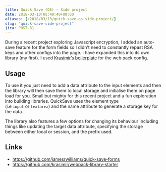 ```yaml
---
title: Quick Save (QS) – Side project
date: 2018-03-13T08:40:40+00:00
aliases: [/2018/03/13/quick-save-qs-side-project/]
slug: "quick-save-side-project"
jira: POST-31
---
```


During a recent project exploring Javascript encryption, I added an auto-save feature for the form fields so I didn&#8217;t need to constantly repast RSA keys and other configs into the page. I have expanded this into its own library (my first). I used [Krasimir&#8217;s boilerplate][1] for the web pack config.

## Usage

To use it you just need to add a data attribute to the input elements and then the library will then save them to local storage and initialise them on page load for you. Small but mighty for this recent project and a fun exploration into building libraries. QuickSave uses the element type (i.e `input` or `textarea`) and the name attribute to generate a storage key for the data.

The library also features a few options for changing its behaviour including things like updating the target data attribute, specifying the storage between either local or session, and the prefix used.

## Links

- <https://github.com/jamesrwilliams/quick-save-forms>
- <https://github.com/krasimir/webpack-library-starter>

[1]: https://github.com/krasimir/webpack-library-starter
